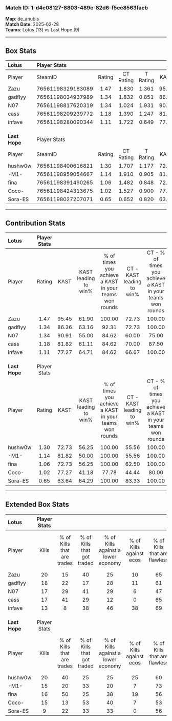 ### Match ID: 1-d4e08127-8803-489c-82d6-f5ee8563faeb  
**Map**: de_anubis  
**Match Date**: 2025-02-28  
**Teams**: Lotus (13) vs Last Hope (9)  

---  

## Box Stats  

| **Lotus**     | Player Stats      |        |           |          |       |      |       |         |        |      |     |
| :- | :- | :-: | :-: | :-: | :-: | :-: | :-: | :-: | :-: | :-: | :-: |
| Player        | SteamID           | Rating | CT Rating | T Rating | KAST  | ADR  | Kills | Assists | Deaths | K/D  | HS% |
| Zazu          | 76561198329183089 |  1.47  |   1.830   |  1.361   | 95.45 | 87.0 |  20   |    7    |   16   | 1.25 | 45  |
| gadflyy       | 76561198034937989 |  1.34  |   1.832   |  0.851   | 86.36 | 76.9 |  18   |    7    |   14   | 1.29 | 38  |
| N07           | 76561198817620319 |  1.34  |   1.024   |  1.931   | 90.91 | 74.7 |  17   |    4    |   13   | 1.31 | 23  |
| cass          | 76561198209239772 |  1.18  |   1.390   |  1.247   | 81.82 | 75.4 |  17   |    5    |   17   | 1.00 | 52  |
| infave        | 76561198280090344 |  1.11  |   1.722   |  0.649   | 77.27 | 93.6 |  13   |    9    |   15   | 0.87 | 30  |
|               |                   |        |           |          |       |      |       |         |        |      |     |
|               |                   |        |           |          |       |      |       |         |        |      |     |
|               |                   |        |           |          |       |      |       |         |        |      |     |
| **Last Hope** | Player Stats      |        |           |          |       |      |       |         |        |      |     |
| Player        | SteamID           | Rating | CT Rating | T Rating | KAST  | ADR  | Kills | Assists | Deaths | K/D  | HS% |
| hushw0w       | 76561198400616821 |  1.30  |   1.707   |  1.177   | 72.73 | 92.8 |  20   |    2    |   16   | 1.25 | 65  |
| -M1-          | 76561198959054667 |  1.14  |   1.910   |  0.905   | 81.82 | 80.8 |  15   |    5    |   16   | 0.94 | 46  |
| fina          | 76561198391490265 |  1.06  |   1.482   |  0.848   | 72.73 | 72.5 |  16   |    5    |   17   | 0.94 | 62  |
| Coco-         | 76561198424313675 |  1.02  |   1.527   |  0.900   | 77.27 | 80.5 |  15   |    6    |   20   | 0.75 | 60  |
| Sora-ES       | 76561198027207071 |  0.65  |   0.652   |  0.820   | 63.64 | 45.0 |   9   |    2    |   16   | 0.56 | 44  |
---  

## Contribution Stats  

| **Lotus**     | Player Stats |       |                      |                                                        |                           |                                                             |                          |                                                            |
| :- | :-: | :-: | :-: | :-: | :-: | :-: | :-: | :-: |
| Player        |    Rating    | KAST  | KAST leading to win% | % of times you achieve a KAST in your teams won rounds | CT - KAST leading to win% | CT - % of times you achieve a KAST in your teams won rounds | T - KAST leading to win% | T - % of times you achieve a KAST in your teams won rounds |
| Zazu          |     1.47     | 95.45 |        61.90         |                         100.00                         |           72.73           |                           100.00                            |          50.00           |                           100.00                           |
| gadflyy       |     1.34     | 86.36 |        63.16         |                         92.31                          |           72.73           |                           100.00                            |          50.00           |                           80.00                            |
| N07           |     1.34     | 90.91 |        55.00         |                         84.62                          |           60.00           |                            75.00                            |          50.00           |                           100.00                           |
| cass          |     1.18     | 81.82 |        61.11         |                         84.62                          |           70.00           |                            87.50                            |          50.00           |                           80.00                            |
| infave        |     1.11     | 77.27 |        64.71         |                         84.62                          |           66.67           |                           100.00                            |          60.00           |                           60.00                            |
|               |              |       |                      |                                                        |                           |                                                             |                          |                                                            |
|               |              |       |                      |                                                        |                           |                                                             |                          |                                                            |
|               |              |       |                      |                                                        |                           |                                                             |                          |                                                            |
| **Last Hope** | Player Stats |       |                      |                                                        |                           |                                                             |                          |                                                            |
| Player        |    Rating    | KAST  | KAST leading to win% | % of times you achieve a KAST in your teams won rounds | CT - KAST leading to win% | CT - % of times you achieve a KAST in your teams won rounds | T - KAST leading to win% | T - % of times you achieve a KAST in your teams won rounds |
| hushw0w       |     1.30     | 72.73 |        56.25         |                         100.00                         |           55.56           |                           100.00                            |          57.14           |                           100.00                           |
| -M1-          |     1.14     | 81.82 |        50.00         |                         100.00                         |           55.56           |                           100.00                            |          44.44           |                           100.00                           |
| fina          |     1.06     | 72.73 |        56.25         |                         100.00                         |           62.50           |                           100.00                            |          50.00           |                           100.00                           |
| Coco-         |     1.02     | 77.27 |        41.18         |                         77.78                          |           44.44           |                            80.00                            |          37.50           |                           75.00                            |
| Sora-ES       |     0.65     | 63.64 |        64.29         |                         100.00                         |           83.33           |                           100.00                            |          50.00           |                           100.00                           |
---  

## Extended Box Stats  

| **Lotus**     | Player Stats |                            |                            |                                    |                         |                              |                                 |        |                             |                                     |                          |                               |                            |
| :- | :-: | :-: | :-: | :-: | :-: | :-: | :-: | :-: | :-: | :-: | :-: | :-: | :-: |
| Player        |    Kills     | % of Kills that are trades | % of Kills that got traded | % of Kills against a lower economy | % of Kills against ecos | % of Kills that are flawless | % of Kills that are close duels | Deaths | % of Deaths that get traded | % of Deaths against a lower economy | % of Deaths against ecos | % of Deaths that are flawless | % of Deaths that are close |
| Zazu          |      20      |             15             |             40             |                 25                 |           10            |              65              |               10                |   16   |             38              |                 31                  |            6             |              63               |             6              |
| gadflyy       |      18      |             22             |             17             |                 28                 |           11            |              61              |                6                |   14   |             21              |                 36                  |            7             |              64               |             21             |
| N07           |      17      |             29             |             41             |                 29                 |            6            |              47              |                6                |   13   |             31              |                 15                  |            0             |              54               |             0              |
| cass          |      17      |             41             |             29             |                 12                 |            0            |              65              |                0                |   17   |             35              |                 18                  |            6             |              65               |             24             |
| infave        |      13      |             8              |             38             |                 46                 |           38            |              69              |                8                |   15   |             40              |                 20                  |            7             |              67               |             7              |
|               |              |                            |                            |                                    |                         |                              |                                 |        |                             |                                     |                          |                               |                            |
|               |              |                            |                            |                                    |                         |                              |                                 |        |                             |                                     |                          |                               |                            |
|               |              |                            |                            |                                    |                         |                              |                                 |        |                             |                                     |                          |                               |                            |
| **Last Hope** | Player Stats |                            |                            |                                    |                         |                              |                                 |        |                             |                                     |                          |                               |                            |
| Player        |    Kills     | % of Kills that are trades | % of Kills that got traded | % of Kills against a lower economy | % of Kills against ecos | % of Kills that are flawless | % of Kills that are close duels | Deaths | % of Deaths that get traded | % of Deaths against a lower economy | % of Deaths against ecos | % of Deaths that are flawless | % of Deaths that are close |
| hushw0w       |      20      |             40             |             25             |                 25                 |           25            |              60              |                0                |   16   |             31              |                 19                  |            13            |              75               |             6              |
| -M1-          |      15      |             20             |             33             |                 20                 |            7            |              73              |               13                |   16   |             56              |                 13                  |            6             |              63               |             13             |
| fina          |      16      |             50             |             25             |                 38                 |           19            |              56              |               19                |   17   |             18              |                 12                  |            0             |              65               |             6              |
| Coco-         |      15      |             13             |             53             |                 40                 |            7            |              53              |               13                |   20   |             35              |                 20                  |            5             |              55               |             5              |
| Sora-ES       |      9       |             22             |             33             |                 33                 |            0            |              56              |               22                |   16   |             25              |                  6                  |            0             |              50               |             0              |
